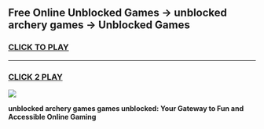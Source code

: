 
## Free Online Unblocked Games → unblocked archery games → Unblocked Games
<h3>
<a href="https://premium.freeplayer.one?title=unblocked_archery_games&ref=21F">CLICK TO PLAY</a></h3>
<hr>

<h3>
<a href="https://premium.freeplayer.one?title=unblocked_archery_games&ref=21F">CLICK 2 PLAY</a>
  
</h3>

<a href="https://premium.freeplayer.one?title=unblocked_archery_games&ref=21F/"><img src="https://clearcache.store/games.png"></a>


**unblocked archery games games unblocked: Your Gateway to Fun and Accessible Online Gaming**

